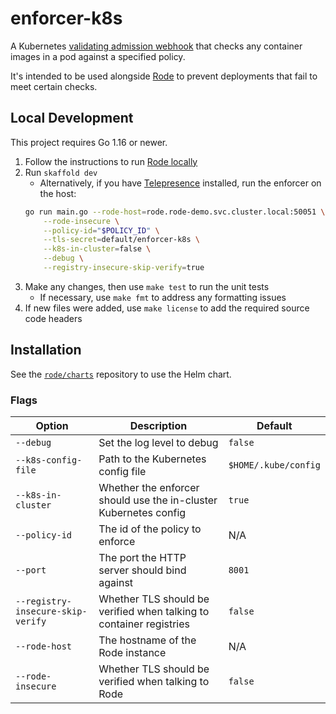 # enforcer-k8s

A Kubernetes [validating admission webhook](https://kubernetes.io/docs/reference/access-authn-authz/admission-controllers/#validatingadmissionwebhook)
that checks any container images in a pod against a specified policy.

It's intended to be used alongside [Rode](https://github.com/rode/rode) to prevent deployments that fail to meet certain checks.

## Local Development

This project requires Go 1.16 or newer.

1. Follow the instructions to run [Rode locally](https://github.com/rode/rode/blob/main/docs/development.md#development)
1. Run `skaffold dev`
    - Alternatively, if you have [Telepresence](https://www.telepresence.io/) installed, run the enforcer on the host:
    ```bash
    go run main.go --rode-host=rode.rode-demo.svc.cluster.local:50051 \
        --rode-insecure \
        --policy-id="$POLICY_ID" \
        --tls-secret=default/enforcer-k8s \
        --k8s-in-cluster=false \
        --debug \
        --registry-insecure-skip-verify=true
    ```
1. Make any changes, then use `make test` to run the unit tests
   - If necessary, use `make fmt` to address any formatting issues
1. If new files were added, use `make license` to add the required source code headers


## Installation

See the [`rode/charts`](https://github.com/rode/charts) repository to use the Helm chart.

### Flags

| Option                            | Description                                                         | Default              |
|-----------------------------------|---------------------------------------------------------------------|----------------------|
| `--debug`                         | Set the log level to debug                                          | `false`              |
| `--k8s-config-file`               | Path to the Kubernetes config file                                  | `$HOME/.kube/config` |
| `--k8s-in-cluster`                | Whether the enforcer should use the in-cluster Kubernetes config    | `true`               |
| `--policy-id`                     | The id of the policy to enforce                                     | N/A                  |
| `--port`                          | The port the HTTP server should bind against                        | `8001`               |
| `--registry-insecure-skip-verify` | Whether TLS should be verified when talking to container registries | `false`              |
| `--rode-host`                     | The hostname of the Rode instance                                   | N/A                  |
| `--rode-insecure`                 | Whether TLS should be verified when talking to Rode                 | `false`              |